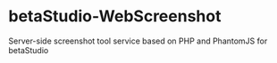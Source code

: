 # betaStudio-WebScreenshot
Server-side screenshot tool service based on PHP and PhantomJS for betaStudio

